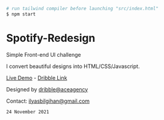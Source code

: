```bash
# run tailwind compiler before launching "src/index.html"
$ npm start
```


# Spotify-Redesign
Simple Front-end UI challenge

I convert beautiful designs into HTML/CSS/Javascript.

[Live Demo](https://cdpn.io/ilyasbilgihan/fullpage/yLodJZp) -
[Dribble Link](https://dribbble.com/shots/16858354-Spotify-Redesign-Dark-Version)

Designed by [dribble@aceagency](https://dribbble.com/aceagency)

Contact: ilyasbilgihan@gmail.com

`24 November 2021`
